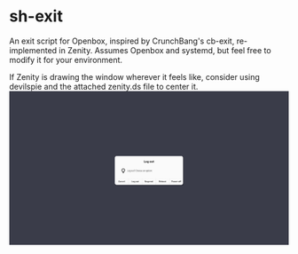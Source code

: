 # sh-exit
An exit script for Openbox, inspired by CrunchBang's cb-exit, re-implemented in Zenity. Assumes Openbox and systemd, but feel free to modify it for your environment. 

If Zenity is drawing the window wherever it feels like, consider using devilspie and the attached zenity.ds file to center it.
![screenshot](https://github.com/korikori/sh-exit/blob/main/2024-08-17--1723898998_1920x1200_scrot.png)
